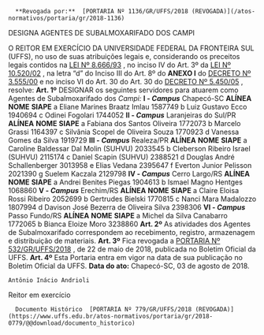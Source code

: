       **Revogada por:**  [PORTARIA Nº 1136/GR/UFFS/2018 (REVOGADA)](/atos-normativos/portaria/gr/2018-1136) 

   DESIGNA AGENTES DE SUBALMOXARIFADO DOS CAMPI  

 O REITOR EM EXERCÍCIO DA UNIVERSIDADE FEDERAL DA FRONTEIRA SUL (UFFS), no uso de suas atribuições legais e, considerando os preceitos legais contidos na [LEI Nº 8.666/93](http://www.planalto.gov.br/ccivil_03/leis/l8666cons.htm)  , no inciso IV do Art. 3º da [LEI Nº 10.520/02](http://www.planalto.gov.br/ccivil_03/leis/2002/l10520.htm)  , na letra “d” do Inciso III do Art. 8º do **ANEXO I** do [DECRETO Nº 3.555/00](http://www.planalto.gov.br/ccivil_03/decreto/d3555.htm)  e no inciso VI do Art. 30 do Art. 30 do [DECRETO Nº 5.450/05](http://www.planalto.gov.br/ccivil_03/_ato2004-2006/2005/decreto/d5450.htm)  , resolve:   **Art. 1º** DESIGNAR os seguintes servidores para atuarem como Agentes de Subalmoxarifado dos *Campi:*  **I - *Campus*** Chapecó-SC     **ALÍNEA**    **NOME**    **SIAPE**      a   Eliane Marines Braatz Imlau   1587749     b   Luiz Gustavo Ecco   1940694     c   Odinei Fogolari   1744052     **II - *Campus*** Laranjeiras do Sul/PR     **ALÍNEA**    **NOME**    **SIAPE**      a   Fabiana dos Santos Oliveira   1772073     b   Marcelo Grassi   1164397     c   Silvânia Scopel de Oliveira Souza   1770923     d   Vanessa Gomes da Silva   1919729     **III - *Campus*** Realeza/PR     **ALÍNEA**    **NOME**    **SIAPE**      a   Caroline Baldessar Dal Molin (SUHVU)   2033545     b   Cleberson Ribeiro Israel (SUHVU)   2115174     c   Daniel Scapin (SUHVU)   2388521     d   Douglas André Schallenberger   3013958     e   Elias Vedana   2395647     f   Everton Junior Pelisson   2021390     g   Suelem Kaczala   2129798     **IV - *Campus*** Cerro Largo/RS     **ALÍNEA**    **NOME**    **SIAPE**      a   Andrei Benites Piegas   1904613     b   Ismael Magno Hentges   1068860     **V - *Campus*** Erechim/RS     **ALÍNEA**    **NOME**    **SIAPE**      a   Claire Eloisa Rossi Ribeiro   2052699     b   Gertrudes Bielski   1770815     c   Nanci Mara Madalozzo   1807994     d   Davison José Bezerra de Oliveira Silva   2398306     **VI - *Campus*** Passo Fundo/RS     **ALÍNEA**    **NOME**    **SIAPE**      a   Michel da Silva Canabarro   1772065     b   Bianca Eloize Moro   3238860       **Art. 2º** As atividades dos Agentes de Subalmoxarifado correspondem ao recebimento, registro, armazenagem e distribuição de materiais.   **Art. 3º** Fica revogada a [PORTARIA Nº 532/GR/UFFS/2018](https://www.uffs.edu.br/atos-normativos/portaria/gr/2018-0532)  , de 22 de maio de 2018, publicada no Boletim Oficial da UFFS.   **Art. 4º** Esta Portaria entra em vigor na data de sua publicação no Boletim Oficial da UFFS.      **Data do ato:** Chapecó-SC, 03 de agosto de 2018.   
 

    Antônio Inácio Andrioli   
 Reitor em exercício 

      Documento Histórico  [PORTARIA Nº 779/GR/UFFS/2018 (REVOGADA)](https://www.uffs.edu.br/atos-normativos/portaria/gr/2018-0779/@@download/documento_historico)     
      